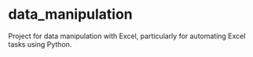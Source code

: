 # data_manipulation
Project for data manipulation with Excel, particularly for automating Excel tasks using Python.
